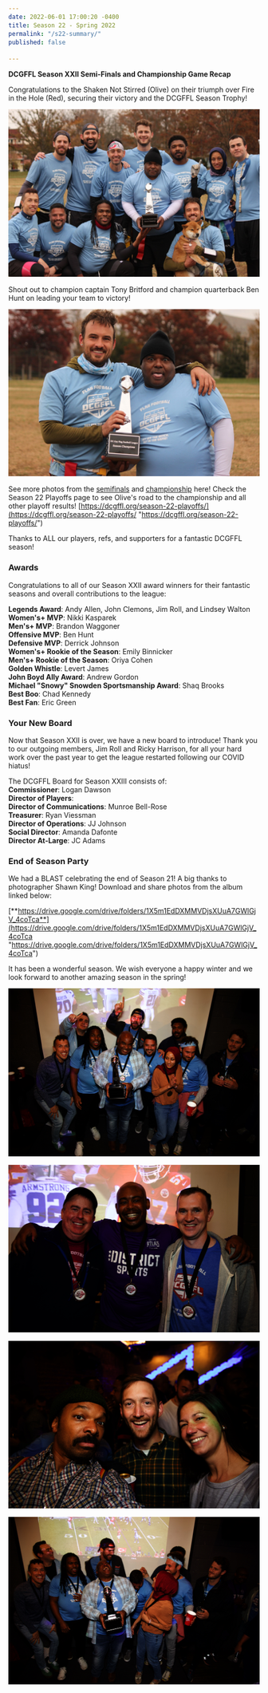 ```yaml
---
date: 2022-06-01 17:00:20 -0400
title: Season 22 - Spring 2022
permalink: "/s22-summary/"
published: false

---
```

**DCGFFL Season XXII Semi-Finals and Championship Game Recap**

Congratulations to the Shaken Not Stirred (Olive) on their triumph over Fire in the Hole (Red), securing their victory and the DCGFFL Season Trophy! 

![](/img/a39dffb9-c81a-4b6c-a585-6509e13a8c7b.jpeg)

Shout out to champion captain Tony Britford and champion quarterback Ben Hunt on leading your team to victory!

![](/img/0108e031-0c44-48d3-b5cb-173fd0092a1c.jpeg)

See more photos from the [semifinals](https://www.flickr.com/photos/55392288@N03/albums/72177720299159771 "https://www.flickr.com/photos/55392288@N03/albums/72177720299159771") and [championship](https://www.flickr.com/photos/55392288@N03/albums/72177720299164710 "https://www.flickr.com/photos/55392288@N03/albums/72177720299164710") here! Check the Season 22 Playoffs page to see Olive's road to the championship and all other playoff results! [https://dcgffl.org/season-22-playoffs/](https://dcgffl.org/season-22-playoffs/ "https://dcgffl.org/season-22-playoffs/")

Thanks to ALL our players, refs, and supporters for a fantastic DCGFFL season!

### Awards

Congratulations to all of our Season XXII award winners for their fantastic seasons and overall contributions to the league:

**Legends Award**: Andy Allen, John Clemons, Jim Roll, and Lindsey Walton  
**Women's+ MVP**: Nikki Kasparek  
**Men's+ MVP**: Brandon Waggoner  
**Offensive MVP**: Ben Hunt  
**Defensive MVP**: Derrick Johnson  
**Women's+ Rookie of the Season**: Emily Binnicker  
**Men's+ Rookie of the Season**: Oriya Cohen  
**Golden Whistle**: Levert James  
**John Boyd Ally Award**: Andrew Gordon  
**Michael "Snowy" Snowden Sportsmanship Award**: Shaq Brooks  
**Best Boo**: Chad Kennedy  
**Best Fan**: Eric Green

### Your New Board

Now that Season XXII is over, we have a new board to introduce! Thank you to our outgoing members, Jim Roll and Ricky Harrison, for all your hard work over the past year to get the league restarted following our COVID hiatus!

The DCGFFL Board for Season XXIII consists of:  
**Commissioner**: Logan Dawson  
**Director of Players**:  
**Director of Communications**: Munroe Bell-Rose  
**Treasurer**: Ryan Viessman  
**Director of Operations**: JJ Johnson  
**Social Director**: Amanda Dafonte  
**Director At-Large**: JC Adams

### End of Season Party

We had a BLAST celebrating the end of Season 21!  A big thanks to photographer Shawn King! Download and share photos from the album linked below:

[**https://drive.google.com/drive/folders/1X5m1EdDXMMVDjsXUuA7GWlGjV_4coTca**](https://drive.google.com/drive/folders/1X5m1EdDXMMVDjsXUuA7GWlGjV_4coTca "https://drive.google.com/drive/folders/1X5m1EdDXMMVDjsXUuA7GWlGjV_4coTca")

It has been a wonderful season. We wish everyone a happy winter and we look forward to another amazing season in the spring!

![](/img/s21_season_end-6.jpeg)

![](/img/s21_season_end-1.jpeg)

![](/img/s21_season_end-4.jpeg)

![](/img/s21_season_end-5.jpeg)